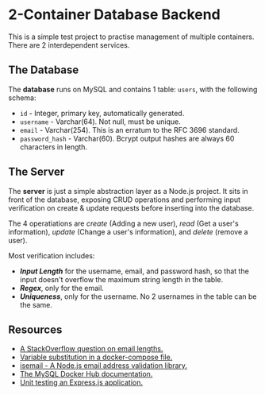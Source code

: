 # 2-Container Database Backend

This is a simple test project to practise management of multiple containers. There are 2 interdependent services.

## The Database

The **database** runs on MySQL and contains 1 table: `users`, with the following schema:
- `id` - Integer, primary key, automatically generated.
- `username` - Varchar(64). Not null, must be unique.
- `email` - Varchar(254). This is an erratum to the RFC 3696 standard.
- `password_hash` - Varchar(60). Bcrypt output hashes are always 60 characters in length.

## The Server

The **server** is just a simple abstraction layer as a  Node.js project. It sits in front of the database, exposing CRUD operations and performing input verification on create & update requests before inserting into the database.

The 4 operatiations are *create* (Adding a new user), *read* (Get a user's information), *update* (Change a user's information), and *delete* (remove a user).

 Most verification includes:
- ***Input Length*** for the username, email, and password hash, so that the input doesn't overflow the maximum string length in the table.
- ***Regex***, only for the email.
- ***Uniqueness***, only for the username. No 2 usernames in the table can be the same.

## Resources

- [A StackOverflow question on email lengths.](https://stackoverflow.com/questions/386294/what-is-the-maximum-length-of-a-valid-email-address)
- [Variable substitution in a docker-compose file.](https://docs.docker.com/compose/compose-file/compose-file-v3/#variable-substitution)
- [isemail - A Node.js email address validation library.](https://www.npmjs.com/package/isemail)
- [The MySQL Docker Hub documentation.](https://hub.docker.com/_/mysql)
- [Unit testing an Express.js application.](https://alexanderpaterson.com/posts/how-to-start-unit-testing-your-express-apps)